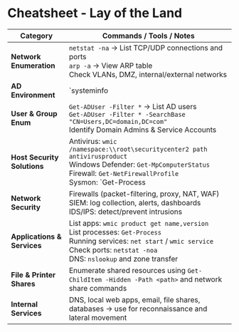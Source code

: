 # Cheatsheet - Lay of the Land

| Category                  | Commands / Tools / Notes                                                                                  |
|----------------------------|----------------------------------------------------------------------------------------------------------|
| **Network Enumeration**    | `netstat -na` → List TCP/UDP connections and ports<br>`arp -a` → View ARP table<br>Check VLANs, DMZ, internal/external networks |
| **AD Environment**         | `systeminfo | findstr Domain` → Check domain membership<br>Domain Controllers, OUs, Users, Groups, Forests |
| **User & Group Enum**      | `Get-ADUser -Filter *` → List AD users<br>`Get-ADUser -Filter * -SearchBase "CN=Users,DC=domain,DC=com"`<br>Identify Domain Admins & Service Accounts |
| **Host Security Solutions**| Antivirus: `wmic /namespace:\\root\securitycenter2 path antivirusproduct`<br>Windows Defender: `Get-MpComputerStatus`<br>Firewall: `Get-NetFirewallProfile`<br>Sysmon: `Get-Process | Where-Object { $_.ProcessName -eq "Sysmon" }`<br>EDR/HIDS awareness |
| **Network Security**       | Firewalls (packet-filtering, proxy, NAT, WAF)<br>SIEM: log collection, alerts, dashboards<br>IDS/IPS: detect/prevent intrusions |
| **Applications & Services**| List apps: `wmic product get name,version`<br>List processes: `Get-Process`<br>Running services: `net start` / `wmic service`<br>Check ports: `netstat -noa`<br>DNS: `nslookup` and zone transfer |
| **File & Printer Shares**  | Enumerate shared resources using `Get-ChildItem -Hidden -Path <path>` and network share commands |
| **Internal Services**      | DNS, local web apps, email, file shares, databases → use for reconnaissance and lateral movement |

